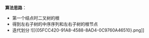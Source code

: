 
**算法思路**：
- 第一个结点时二叉树的根
- 得到左右子树的中序序列和左右子树的根节点
- 迭代划分
![[{05FCC420-91A8-4588-8AD4-0C9760A46510}.png]]
